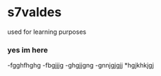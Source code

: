 # s7valdes
used for learning purposes 

### yes im here
-fgghfhghg
-fbgjjjg
-ghgjjgng
-gnnjgjgjj
*hgjkhkjgj
